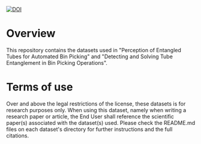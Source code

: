 [![DOI](https://zenodo.org/badge/192831421.svg)](https://zenodo.org/badge/latestdoi/192831421)

# Overview

This repository contains the datasets used in "Perception of Entangled Tubes for Automated Bin Picking" and "Detecting and Solving Tube Entanglement in Bin Picking Operations".

# Terms of use

Over and above the legal restrictions of the license, these datasets is for research purposes only. When using this dataset, namely when writing a research paper or article, the End User shall reference the scientific paper(s) associated with the dataset(s) used. Please check the README.md files on each dataset's directory for further instructions and the full citations.
